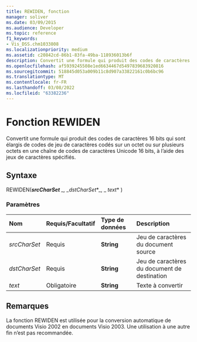 ```yaml
---
title: REWIDEN, fonction
manager: soliver
ms.date: 03/09/2015
ms.audience: Developer
ms.topic: reference
f1_keywords:
- Vis_DSS.chm1033808
ms.localizationpriority: medium
ms.assetid: c20842cd-86b1-83fa-49ba-118936013b6f
description: Convertit une formule qui produit des codes de caractères 16 bits qui sont élargis de codes de jeu de caractères codés sur un octet ou sur plusieurs octets en une chaîne de codes de caractères Unicode 16 bits, à l’aide des jeux de caractères spécifiés.
ms.openlocfilehash: af5939245508e1ed6634467d5497839683920816
ms.sourcegitcommit: 518845d053a009b11c8d907a33822161c0b6bc96
ms.translationtype: MT
ms.contentlocale: fr-FR
ms.lasthandoff: 03/08/2022
ms.locfileid: "63382236"
---
```

# <a name="rewiden-function"></a>Fonction REWIDEN

Convertit une formule qui produit des codes de caractères 16 bits qui sont élargis de codes de jeu de caractères codés sur un octet ou sur plusieurs octets en une chaîne de codes de caractères Unicode 16 bits, à l’aide des jeux de caractères spécifiés. 
  
## <a name="syntax"></a>Syntaxe

REWIDEN(***srcCharSet** _, _*_dstCharSet_*_, _ *_text_** ) 
  
### <a name="parameters"></a>Paramètres

|**Nom**|**Requis/Facultatif**|**Type de données**|**Description**|
|:-----|:-----|:-----|:-----|
| _srcCharSet_ <br/> |Requis  <br/> |**String** <br/> |Jeu de caractères du document source |
| _dstCharSet_ <br/> |Requis  <br/> |**String** <br/> | Jeu de caractères du document de destination |
| _text_ <br/> |Obligatoire  <br/> |**String** <br/> |Texte à convertir |
   
## <a name="remarks"></a>Remarques

La fonction REWIDEN est utilisée pour la conversion automatique de documents Visio 2002 en documents Visio 2003. Une utilisation à une autre fin n’est pas recommandée.
  

